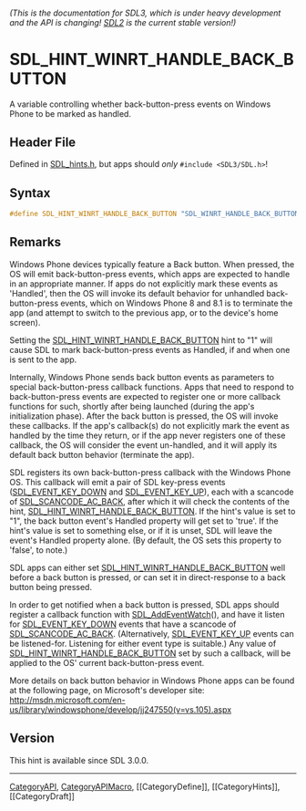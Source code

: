 ###### (This is the documentation for SDL3, which is under heavy development and the API is changing! [SDL2](https://wiki.libsdl.org/SDL2/) is the current stable version!)
# SDL_HINT_WINRT_HANDLE_BACK_BUTTON

A variable controlling whether back-button-press events on Windows Phone to be marked as handled.

## Header File

Defined in [SDL_hints.h](https://github.com/libsdl-org/SDL/blob/main/include/SDL3/SDL_hints.h), but apps should _only_ `#include <SDL3/SDL.h>`!

## Syntax

```c
#define SDL_HINT_WINRT_HANDLE_BACK_BUTTON "SDL_WINRT_HANDLE_BACK_BUTTON"
```

## Remarks

Windows Phone devices typically feature a Back button. When pressed, the OS
will emit back-button-press events, which apps are expected to handle in an
appropriate manner. If apps do not explicitly mark these events as
'Handled', then the OS will invoke its default behavior for unhandled
back-button-press events, which on Windows Phone 8 and 8.1 is to terminate
the app (and attempt to switch to the previous app, or to the device's home
screen).

Setting the
[SDL_HINT_WINRT_HANDLE_BACK_BUTTON](SDL_HINT_WINRT_HANDLE_BACK_BUTTON) hint
to "1" will cause SDL to mark back-button-press events as Handled, if and
when one is sent to the app.

Internally, Windows Phone sends back button events as parameters to special
back-button-press callback functions. Apps that need to respond to
back-button-press events are expected to register one or more callback
functions for such, shortly after being launched (during the app's
initialization phase). After the back button is pressed, the OS will invoke
these callbacks. If the app's callback(s) do not explicitly mark the event
as handled by the time they return, or if the app never registers one of
these callback, the OS will consider the event un-handled, and it will
apply its default back button behavior (terminate the app).

SDL registers its own back-button-press callback with the Windows Phone OS.
This callback will emit a pair of SDL key-press events
([SDL_EVENT_KEY_DOWN](SDL_EVENT_KEY_DOWN) and
[SDL_EVENT_KEY_UP](SDL_EVENT_KEY_UP)), each with a scancode of
[SDL_SCANCODE_AC_BACK](SDL_SCANCODE_AC_BACK), after which it will check the
contents of the hint,
[SDL_HINT_WINRT_HANDLE_BACK_BUTTON](SDL_HINT_WINRT_HANDLE_BACK_BUTTON). If
the hint's value is set to "1", the back button event's Handled property
will get set to 'true'. If the hint's value is set to something else, or if
it is unset, SDL will leave the event's Handled property alone. (By
default, the OS sets this property to 'false', to note.)

SDL apps can either set
[SDL_HINT_WINRT_HANDLE_BACK_BUTTON](SDL_HINT_WINRT_HANDLE_BACK_BUTTON) well
before a back button is pressed, or can set it in direct-response to a back
button being pressed.

In order to get notified when a back button is pressed, SDL apps should
register a callback function with [SDL_AddEventWatch](SDL_AddEventWatch)(),
and have it listen for [SDL_EVENT_KEY_DOWN](SDL_EVENT_KEY_DOWN) events that
have a scancode of [SDL_SCANCODE_AC_BACK](SDL_SCANCODE_AC_BACK).
(Alternatively, [SDL_EVENT_KEY_UP](SDL_EVENT_KEY_UP) events can be
listened-for. Listening for either event type is suitable.) Any value of
[SDL_HINT_WINRT_HANDLE_BACK_BUTTON](SDL_HINT_WINRT_HANDLE_BACK_BUTTON) set
by such a callback, will be applied to the OS' current back-button-press
event.

More details on back button behavior in Windows Phone apps can be found at
the following page, on Microsoft's developer site:
http://msdn.microsoft.com/en-us/library/windowsphone/develop/jj247550(v=vs.105).aspx

## Version

This hint is available since SDL 3.0.0.

----
[CategoryAPI](CategoryAPI), [CategoryAPIMacro](CategoryAPIMacro), [[CategoryDefine]], [[CategoryHints]], [[CategoryDraft]]
<!-- #See the Style Guide for instructions on editing the footer. -->


